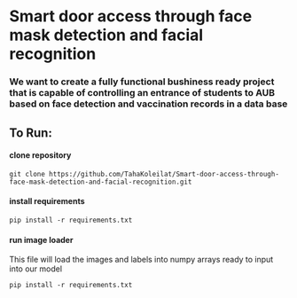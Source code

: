 # Smart door access through face mask detection and facial recognition

### We want to create a fully functional bushiness ready project that is capable of controlling an entrance of students to AUB based on face detection and vaccination records in a data base

## To Run:

#### clone repository

```
git clone https://github.com/TahaKoleilat/Smart-door-access-through-face-mask-detection-and-facial-recognition.git
```

#### install requirements

```
pip install -r requirements.txt
```

#### run image loader

This file will load the images and labels into numpy arrays ready to input into our model

```
pip install -r requirements.txt
```
